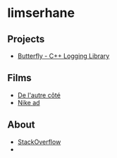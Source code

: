# limserhane

## Projects

- [Butterfly - C++ Logging Library](https://github.com/limserhane/Butterfly)

## Films

- [De l'autre côté](https://youtu.be/yOjphL-4tIw)
- [Nike ad](https://youtu.be/02LXUPV6sDA)

## About

- [StackOverflow](https://stackoverflow.com/users/14913991/limserhane)
- [](contact@limserhane.fr)
